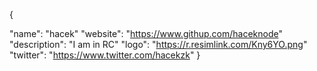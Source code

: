 {

  "name": "hacek"
  "website": "https://www.githup.com/haceknode"
  "description": "I am in RC"
  "logo": "https://r.resimlink.com/Kny6YO.png"
  "twitter": "https://www.twitter.com/hacekzk"
}
